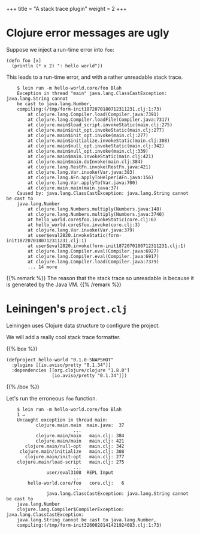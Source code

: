 +++
title = "A stack trace plugin"
weight = 2
+++

# Clojure error messages are **ugly**

Suppose we inject a run-time error into `foo`:

```
(defn foo [x]
  (println (* x 2) ": hello world"))
```

This leads to a run-time error, and with a rather
unreadable stack trace.


```
    $ lein run -m hello-world.core/foo Blah
    Exception in thread "main" java.lang.ClassCastException: java.lang.String cannot
    be cast to java.lang.Number,
    compiling:(/tmp/form-init1872070180712311231.clj:1:73)
        at clojure.lang.Compiler.load(Compiler.java:7391)
        at clojure.lang.Compiler.loadFile(Compiler.java:7317)
        at clojure.main$load_script.invokeStatic(main.clj:275)
        at clojure.main$init_opt.invokeStatic(main.clj:277)
        at clojure.main$init_opt.invoke(main.clj:277)
        at clojure.main$initialize.invokeStatic(main.clj:308)
        at clojure.main$null_opt.invokeStatic(main.clj:342)
        at clojure.main$null_opt.invoke(main.clj:339)
        at clojure.main$main.invokeStatic(main.clj:421)
        at clojure.main$main.doInvoke(main.clj:384)
        at clojure.lang.RestFn.invoke(RestFn.java:421)
        at clojure.lang.Var.invoke(Var.java:383)
        at clojure.lang.AFn.applyToHelper(AFn.java:156)
        at clojure.lang.Var.applyTo(Var.java:700)
        at clojure.main.main(main.java:37)
    Caused by: java.lang.ClassCastException: java.lang.String cannot be cast to
    java.lang.Number
        at clojure.lang.Numbers.multiply(Numbers.java:148)
        at clojure.lang.Numbers.multiply(Numbers.java:3740)
        at hello_world.core$foo.invokeStatic(core.clj:6)
        at hello_world.core$foo.invoke(core.clj:3)
        at clojure.lang.Var.invoke(Var.java:379)
        at user$eval2820.invokeStatic(form-init1872070180712311231.clj:1)
        at user$eval2820.invoke(form-init1872070180712311231.clj:1)
        at clojure.lang.Compiler.eval(Compiler.java:6927)
        at clojure.lang.Compiler.eval(Compiler.java:6917)
        at clojure.lang.Compiler.load(Compiler.java:7379)
        ... 14 more
```

{{% remark %}}
The reason that the stack trace so unreadable is because
it is generated by the Java VM.
{{% /remark %}}

# Leiningen's `project.clj`

Leiningen uses Clojure data structure to configure the project.

We will add a really cool stack trace formatter.

{{% box %}}
```
(defproject hello-world "0.1.0-SNAPSHOT"
  :plugins [[io.aviso/pretty "0.1.34"]]
  :dependencies [[org.clojure/clojure "1.8.0"]
                 [io.aviso/pretty "0.1.34"]])
```
{{% /box %}}

Let's run the erroneous `foo` function.

```
    $ lein run -m hello-world.core/foo Blah
    1 ↵
    Uncaught exception in thread main:
           clojure.main.main  main.java:  37
                         ...                
           clojure.main/main   main.clj: 384
           clojure.main/main   main.clj: 421
       clojure.main/null-opt   main.clj: 342
     clojure.main/initialize   main.clj: 308
       clojure.main/init-opt   main.clj: 277
    clojure.main/load-script   main.clj: 275
                         ...                
               user/eval3108  REPL Input    
                         ...                
        hello-world.core/foo   core.clj:   6
                         ...                
               java.lang.ClassCastException: java.lang.String cannot be cast to
    java.lang.Number
    clojure.lang.Compiler$CompilerException: java.lang.ClassCastException:
    java.lang.String cannot be cast to java.lang.Number,
    compiling:(/tmp/form-init3260028141421924083.clj:1:73)
```
